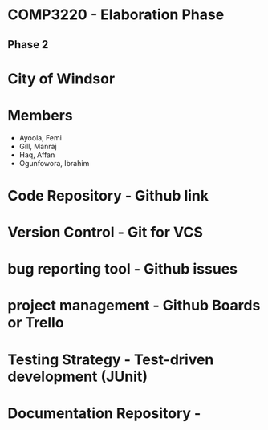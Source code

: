 # COMP3220 - Elaboration Phase

## Phase 2
# City of Windsor

# Members
* Ayoola, Femi
* Gill, Manraj
* Haq, Affan
* Ogunfowora, Ibrahim

# Code Repository - Github link

# Version Control - Git for VCS

# bug reporting tool - Github issues 

# project management - Github Boards or Trello

# Testing Strategy - Test-driven development (JUnit)

# Documentation Repository - 
